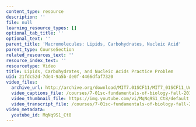 ```yaml
---
content_type: resource
description: ''
file: null
learning_resource_types: []
optional_tab_title: ''
optional_text: ''
parent_title: 'Macromolecules: Lipids, Carbohydrates, Nucleic Acid'
parent_type: CourseSection
related_resources_text: ''
resource_index_text: ''
resourcetype: Video
title: Lipids, Carbohydrates, and Nucleic Acids Practice Problem
uid: 21fdc52d-7de4-9a5b-de0f-4466dfaf7320
video_files:
  archive_url: http://archive.org/download/MIT7.01SCF11/MIT7_01SCF11_Un1Ses3_Rec_300k.mp4
  video_captions_file: /courses/7-01sc-fundamentals-of-biology-fall-2011/610a814511bc5702877d58ced27e6b0d_MqNq9S1_Ct8.vtt
  video_thumbnail_file: https://img.youtube.com/vi/MqNq9S1_Ct8/default.jpg
  video_transcript_file: /courses/7-01sc-fundamentals-of-biology-fall-2011/a77257f0a2444b853cebdf2c449621a8_MqNq9S1_Ct8.pdf
video_metadata:
  youtube_id: MqNq9S1_Ct8
---
```

